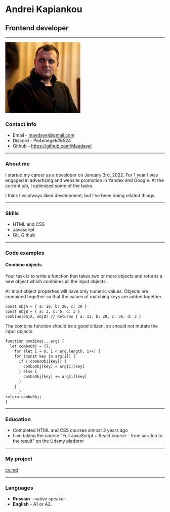 # Andrei Kapiankou
## Frontend developer

***
![avatar](https://github.com/Maedayel/rsschool-cv/blob/gh-pages/Avatar.jpg)

### Contact info
* Email - maedayel@gmail.com
* Discord - Pe4enegek#6524
* Github - https://github.com/Maedayel

***

### About me

I started my career as a developer on January 3rd, 2022.
For 1 year I was engaged in advertising and website promotion in Yandex and Google.
At the current job, I optimized some of the tasks.

I think I've always liked development, but I've been doing related things.

***

### Skills

* HTML and CSS
* Javascript
* Git, Github 

***
### Code examples
#### Combine objects

Your task is to write a function that takes two or more objects and returns a new object which combines all the input objects.

All input object properties will have only numeric values. Objects are combined together so that the values of matching keys are added together.
```
const objA = { a: 10, b: 20, c: 30 }
const objB = { a: 3, c: 6, d: 3 }
combine(objA, objB) // Returns { a: 13, b: 20, c: 36, d: 3 }
``` 
The combine function should be a good citizen, so should not mutate the input objects.

```
function combine(...arg) {
  let comboObj = {};
    for (let i = 0; i < arg.length; i++) {
    for (const key in arg[i]) {
      if (!comboObj[key]) {
        comboObj[key] = arg[i][key]
      } else {
        comboObj[key] += arg[i][key]
      }
    }
      }
return comboObj;
}
``` 
***

### Education

* Completed HTML and CSS courses almost 3 years ago
* I am taking the course "Full JavaScript + React course - from scratch to the result" on the Udemy platform

***

### My project
[cv.md](https://github.com/Maedayel/rsschool-cv/edit/gh-pages/cv.md)

***

### Languages

* __Russian__ - native speaker
* __English__ - A1 or A2. 



